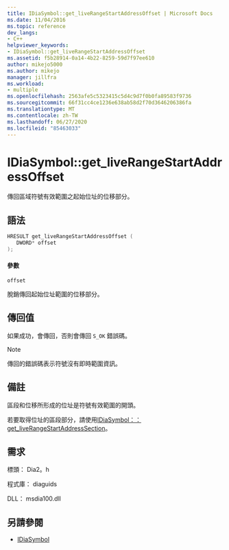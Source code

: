 ```yaml
---
title: IDiaSymbol::get_liveRangeStartAddressOffset | Microsoft Docs
ms.date: 11/04/2016
ms.topic: reference
dev_langs:
- C++
helpviewer_keywords:
- IDiaSymbol::get_liveRangeStartAddressOffset
ms.assetid: f5b28914-0a14-4b22-8259-59d7f97ee610
author: mikejo5000
ms.author: mikejo
manager: jillfra
ms.workload:
- multiple
ms.openlocfilehash: 2563afe5c5323415c5d4c9d7f0b0fa89583f9736
ms.sourcegitcommit: 66f31cc4ce1236e638ab58d2f70d3646206386fa
ms.translationtype: MT
ms.contentlocale: zh-TW
ms.lasthandoff: 06/27/2020
ms.locfileid: "85463033"
---
```

# <a name="idiasymbolget_liverangestartaddressoffset"></a>IDiaSymbol::get_liveRangeStartAddressOffset
傳回區域符號有效範圍之起始位址的位移部分。

## <a name="syntax"></a>語法

```C++
HRESULT get_liveRangeStartAddressOffset ( 
   DWORD* offset
);
```

#### <a name="parameters"></a>參數
 `offset`

脫銷傳回起始位址範圍的位移部分。

## <a name="return-value"></a>傳回值
 如果成功，會傳回，否則會傳回 `S_OK` 錯誤碼。

> [!NOTE]
> 傳回的錯誤碼表示符號沒有即時範圍資訊。

## <a name="remarks"></a>備註
 區段和位移所形成的位址是符號有效範圍的開頭。

 若要取得位址的區段部分，請使用[IDiaSymbol：： get_liveRangeStartAddressSection](../../debugger/debug-interface-access/idiasymbol-get-liverangestartaddresssection.md)。

## <a name="requirements"></a>需求
 標頭： Dia2。h

 程式庫： diaguids

 DLL： msdia100.dll

## <a name="see-also"></a>另請參閱
- [IDiaSymbol](../../debugger/debug-interface-access/idiasymbol.md)